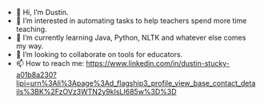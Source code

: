 - 👋 Hi, I’m Dustin.
- 👀 I’m interested in automating tasks to help teachers spend more time teaching.
- 🌱 I’m currently learning Java, Python, NLTK and whatever else comes my way.
- 💞️ I’m looking to collaborate on tools for educators.
- 📫 How to reach me: https://www.linkedin.com/in/dustin-stucky-a01b8a230?lipi=urn%3Ali%3Apage%3Ad_flagship3_profile_view_base_contact_details%3BK%2FzOVz3WTN2y9kIsLI685w%3D%3D

<!---
goldRust/goldRust is a ✨ special ✨ repository because its `README.md` (this file) appears on your GitHub profile.
You can click the Preview link to take a look at your changes.
--->
